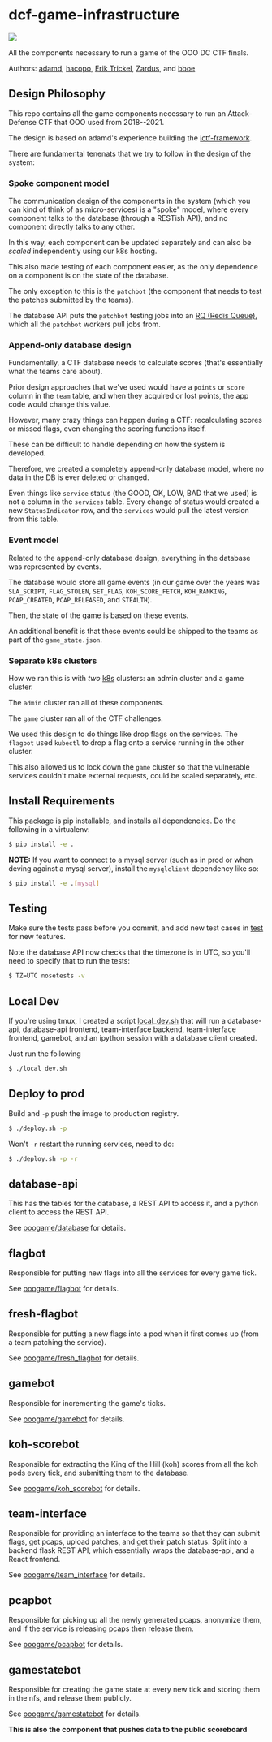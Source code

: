 # dcf-game-infrastructure

[![](https://github.com/o-o-overflow/dcf-game-infrastructure-public/workflows/Test/badge.svg)](https://github.com/o-o-overflow/dcf-game-infrastructure-public/actions)

All the components necessary to run a game of the OOO DC CTF finals.

Authors: [adamd](https://adamdoupe.com), [hacopo](https://jacopo.cc), [Erik Trickel](https://trickel.com/), [Zardus](https://www.yancomm.net/), and [bboe](https://bryceboe.com/)

## Design Philosophy

This repo contains all the game components necessary to run an Attack-Defense CTF that OOO used from 2018--2021.

The design is based on adamd's experience building the [ictf-framework](https://github.com/shellphish/ictf-framework).

There are fundamental tenenats that we try to follow in the design of the system:

### Spoke component model

The communication design of the components in the system (which you can kind of think of as micro-services) is a "spoke" model, where every component talks to the database (through a RESTish API), and no component directly talks to any other.

In this way, each component can be updated separately and can also be _scaled_ independently using our k8s hosting.

This also made testing of each component easier, as the only dependence on a component is on the state of the database.

The only exception to this is the `patchbot` (the component that needs to test the patches submitted by the teams).

The database API puts the `patchbot` testing jobs into an [RQ (Redis Queue)](https://python-rq.org), which all the `patchbot` workers pull jobs from.

### Append-only database design

Fundamentally, a CTF database needs to calculate scores (that's essentially what the teams care about).

Prior design approaches that we've used would have a `points` or `score` column in the `team` table, and when they acquired or lost points, the app code would change this value.

However, many crazy things can happen during a CTF: recalculating scores or missed flags, even changing the scoring functions itself.

These can be difficult to handle depending on how the system is developed.

Therefore, we created a completely append-only database model, where no data in the DB is ever deleted or changed.

Even things like `service` status (the GOOD, OK, LOW, BAD that we used) is not a column in the `services` table.
Every change of status would created a new `StatusIndicator` row, and the `services` would pull the latest version from this table.

### Event model

Related to the append-only database design, everything in the database was represented by events.

The database would store all game events (in our game over the years was `SLA_SCRIPT`, `FLAG_STOLEN`, `SET_FLAG`, `KOH_SCORE_FETCH`, `KOH_RANKING`, `PCAP_CREATED`, `PCAP_RELEASED`, and `STEALTH`).

Then, the state of the game is based on these events.

An additional benefit is that these events could be shipped to the teams as part of the `game_state.json`.

### Separate k8s clusters

How we ran this is with _two_ [k8s](https://kubernetes.io) clusters: an admin cluster and a game cluster.

The `admin` cluster ran all of these components.

The `game` cluster ran all of the CTF challenges.

We used this design to do things like drop flags on the services.
The `flagbot` used `kubectl` to drop a flag onto a service running in the other cluster.

This also allowed us to lock down the `game` cluster so that the vulnerable services couldn't make external requests, could be scaled separately, etc.


## Install Requirements

This package is pip installable, and installs all dependencies. Do the following in a virtualenv:

~~~bash
$ pip install -e .
~~~

**NOTE:** If you want to connect to a mysql server (such as in prod or when deving against a mysql server), install the `mysqlclient` dependency like so:

~~~bash
$ pip install -e .[mysql]
~~~

## Testing

Make sure the tests pass before you commit, and add new test cases in [test](test) for new features.

Note the database API now checks that the timezone is in UTC, so you'll need to specify that to run the tests:

~~~bash
$ TZ=UTC nosetests -v
~~~

## Local Dev

If you're using tmux, I created a script [local_dev.sh](local_dev.sh)
that will run a database-api, database-api frontend, team-interface
backend, team-interface frontend, gamebot, and an ipython session with
a database client created.

Just run the following

~~~bash
$ ./local_dev.sh
~~~

## Deploy to prod

Build and `-p` push the image to production registry.

~~~bash
$ ./deploy.sh -p
~~~

Won't `-r` restart the running services, need to do:

~~~bash
$ ./deploy.sh -p -r
~~~


## database-api

This has the tables for the database, a REST API to access it, and a python client to access the REST API.

See [ooogame/database](ooogame/database) for details.

## flagbot

Responsible for putting new flags into all the services for every game tick.

See [ooogame/flagbot](ooogame/flagbot) for details.


## fresh-flagbot

Responsible for putting a new flags into a pod when it first comes up (from a team patching the service).

See [ooogame/fresh_flagbot](ooogame/fresh_flagbot) for details.

## gamebot

Responsible for incrementing the game's ticks.

See [ooogame/gamebot](ooogame/gamebot) for details.

## koh-scorebot

Responsible for extracting the King of the Hill (koh) scores from all
the koh pods every tick, and submitting them to the database.

See [ooogame/koh_scorebot](ooogame/koh_scorebot) for details.

## team-interface

Responsible for providing an interface to the teams so that they can
submit flags, get pcaps, upload patches, and get their patch status.
Split into a backend flask REST API, which essentially wraps the
database-api, and a React frontend.

See [ooogame/team_interface](ooogame/team_interface) for details.

## pcapbot

Responsible for picking up all the newly generated pcaps, anonymize
them, and if the service is releasing pcaps then release them.

See [ooogame/pcapbot](ooogame/pcapbot) for details.

## gamestatebot

Responsible for creating the game state at every new tick and storing them in the nfs, and release them publicly.

See [ooogame/gamestatebot](ooogame/gamestatebot) for details.

**This is also the component that pushes data to the public scoreboard**

